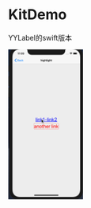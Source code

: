 # KitDemo
YYLabel的swift版本

<img src="https://github.com/ZhongshanHuang/KitDemo/raw/master/Snapshots/snapshot.gif" width="30%" height="30%">
